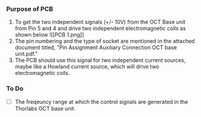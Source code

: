 ### Purpose of PCB
 1. To get the two independent signals (+/- 10V) from the OCT Base unit from Pin 5 and 4 and drive two independent electromagnetic coils as shown below
![[PCB 1.png]]
 2. The pin numbering and the type of socket are mentioned in the attached document titled, "Pin Assignment Auxiliary Connection OCT base unit.pdf."
 3. The PCB should use this signal for two independent current sources, maybe like a Howland current source, which will drive two electromagnetic coils.

### To Do
- [ ] The freqeuncy range at which the control signals are generated in the Thorlabs OCT base unit.